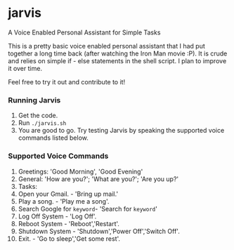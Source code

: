 # jarvis
A Voice Enabled Personal Assistant for Simple Tasks

This is a pretty basic voice enabled personal assistant that I had put together a long time back (after watching the Iron Man movie :P). It is crude and relies on simple if - else statements in the shell script. I plan to improve it over time. 

Feel free to try it out and contribute to it!

### Running Jarvis

1. Get the code.
2. Run `./jarvis.sh`
3. You are good to go. Try testing Jarvis by speaking the supported voice commands listed below.

### Supported Voice Commands

1. Greetings: 'Good Morning', 'Good Evening'
2. General: 'How are you?'; 'What are you?'; 'Are you up?'
3. Tasks:
  1. Open your Gmail. - 'Bring up mail.'
  2. Play a song. - 'Play me a song'.
  3. Search Google for `keyword`- 'Search for `keyword`'
  4. Log Off System - 'Log Off'.
  5. Reboot System - 'Reboot','Restart'.
  6. Shutdown System - 'Shutdown','Power Off','Switch Off'.
  7. Exit. - 'Go to sleep','Get some rest'.
  
